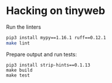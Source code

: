 # Hacking on tinyweb

Run the linters

```bash
pip3 install mypy==1.16.1 ruff==0.12.1
make lint
```

Prepare output and run tests:

```
pip3 install strip-hints==0.1.13
make build
make test
```
